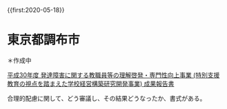 {{first:2020-05-18}}

# 東京都調布市

＊作成中

[平成30年度 発達障害に関する教職員等の理解啓発・専門性向上事業 (特別支援教育の視点を踏まえた学校経営構築研究開発事業) 成果報告書](https://www.mext.go.jp/component/a_menu/education/micro_detail/__icsFiles/afieldfile/2019/09/25/1420808_06_1.pdf#search=%27調布市+特別支援教育+合理的配慮%27)

合理的配慮に関して、どう審議し、その結果どうなったか、書式がある。
